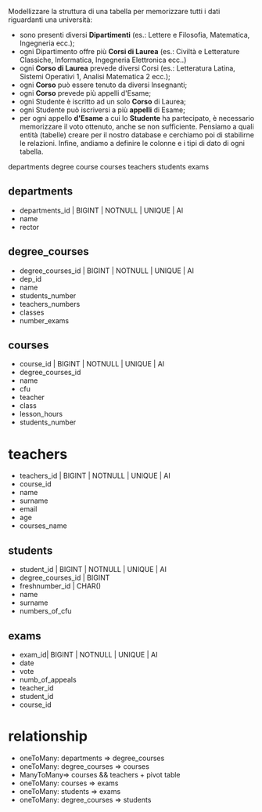 Modellizzare la struttura di una tabella per memorizzare tutti i dati riguardanti una università:
- sono presenti diversi **Dipartimenti** (es.: Lettere e Filosofia, Matematica, Ingegneria ecc.);
- ogni Dipartimento offre più **Corsi di Laurea** (es.: Civiltà e Letterature Classiche, Informatica, Ingegneria Elettronica ecc..)
- ogni **Corso di Laurea** prevede diversi Corsi (es.: Letteratura Latina, Sistemi Operativi 1, Analisi Matematica 2 ecc.);
- ogni **Corso** può essere tenuto da diversi Insegnanti;
- ogni **Corso** prevede più appelli d'Esame;
- ogni Studente è iscritto ad un solo **Corso** di Laurea;
- ogni Studente può iscriversi a più **appelli** di Esame;
- per ogni appello **d'Esame** a cui lo **Studente** ha partecipato, è necessario memorizzare il voto ottenuto, anche se non sufficiente.
Pensiamo a quali entità (tabelle) creare per il nostro database e cerchiamo poi di stabilirne le relazioni. Infine, andiamo a definire le colonne e i tipi di dato di ogni tabella.


departments
degree course
courses
teachers
students
exams

## departments

- departments_id | BIGINT | NOTNULL | UNIQUE | AI
- name
- rector


## degree_courses
- degree_courses_id | BIGINT | NOTNULL | UNIQUE | AI
- dep_id
- name 
- students_number
- teachers_numbers
- classes
- number_exams

## courses
- course_id | BIGINT | NOTNULL | UNIQUE | AI
- degree_courses_id
- name
- cfu
- teacher
- class
- lesson_hours
- students_number

# teachers
- teachers_id | BIGINT | NOTNULL | UNIQUE | AI
- course_id
- name
- surname
- email
- age
- courses_name


## students
- student_id | BIGINT | NOTNULL | UNIQUE | AI
- degree_courses_id | BIGINT 
- freshnumber_id | CHAR()
- name
- surname
- numbers_of_cfu


## exams
- exam_id| BIGINT | NOTNULL | UNIQUE | AI
- date
- vote
- numb_of_appeals
- teacher_id
- student_id
- course_id


# relationship

- oneToMany: departments => degree_courses
- oneToMany: degree_courses => courses
- ManyToMany=> courses && teachers + pivot table
- oneToMany: courses => exams
- oneToMany: students => exams
- oneToMany: degree_courses => students